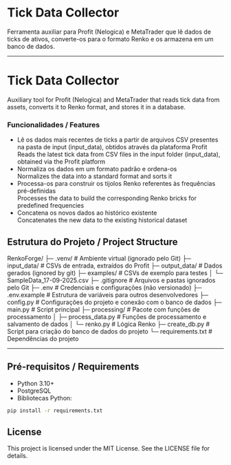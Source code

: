 # Tick Data Collector

Ferramenta auxiliar para Profit (Nelogica) e MetaTrader que lê dados de ticks de ativos, converte-os para o formato Renko e os armazena em um banco de dados.  

---

# Tick Data Collector

Auxiliary tool for Profit (Nelogica) and MetaTrader that reads tick data from assets, converts it to Renko format, and stores it in a database.


### Funcionalidades / Features

- Lê os dados mais recentes de ticks a partir de arquivos CSV presentes na pasta de input (input_data), obtidos através da plataforma Profit  
  Reads the latest tick data from CSV files in the input folder (input_data), obtained via the Profit platform
- Normaliza os dados em um formato padrão e ordena-os  
  Normalizes the data into a standard format and sorts it
- Processa-os para construir os tijolos Renko referentes às frequências pré-definidas  
  Processes the data to build the corresponding Renko bricks for predefined frequencies
- Concatena os novos dados ao histórico existente  
  Concatenates the new data to the existing historical dataset

## Estrutura do Projeto / Project Structure

RenkoForge/
├─ .venv/                  # Ambiente virtual (ignorado pelo Git)
├─ input_data/             # CSVs de entrada, extraídos do Profit
├─ output_data/            # Dados gerados (ignored by git)
├─ examples/               # CSVs de exemplo para testes
│   └─ SampleData_17-09-2025.csv
├─ .gitignore              # Arquivos e pastas ignorados pelo Git
├─ .env                    # Credenciais e configurações (não versionado)
├─ .env.example            # Estrutura de variáveis para outros desenvolvedores
├─ config.py               # Configurações do projeto e conexão com o banco de dados
├─ main.py                 # Script principal
├─ processing/             # Pacote com funções de processamento
│   ├─ process_data.py     # Funções de processamento e salvamento de dados
│   └─ renko.py            # Lógica Renko
├─ create_db.py            # Script para criação do banco de dados do projeto
└─ requirements.txt        # Dependências do projeto


---

## Pré-requisitos / Requirements
- Python 3.10+
- PostgreSQL
- Bibliotecas Python:
```bash
pip install -r requirements.txt
```

## License
This project is licensed under the MIT License. See the LICENSE file for details.